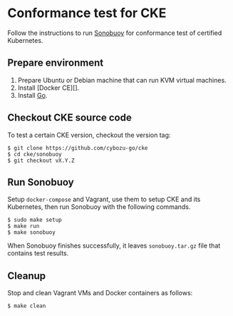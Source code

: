 Conformance test for CKE
========================

Follow the instructions to run [Sonobuoy][] for conformance test of certified Kubernetes.

## Prepare environment

1. Prepare Ubuntu or Debian machine that can run KVM virtual machines.
2. Install [Docker CE][].
3. Install [Go][].

## Checkout CKE source code

To test a certain CKE version, checkout the version tag:

```console
$ git clone https://github.com/cybozu-go/cke
$ cd cke/sonobuoy
$ git checkout vX.Y.Z
```

## Run Sonobuoy

Setup `docker-compose` and Vagrant, use them to setup CKE and its Kubernetes, then run Sonobuoy
with the following commands.

```console
$ sudo make setup
$ make run
$ make sonobuoy
```

When Sonobuoy finishes successfully, it leaves `sonobuoy.tar.gz` file that contains test results.

## Cleanup

Stop and clean Vagrant VMs and Docker containers as follows:

```console
$ make clean
```

[Sonobuoy]: https://github.com/heptio/sonobuoy
[Docker]: https://docs.docker.com/install/linux/docker-ce/ubuntu/
[Go]: https://golang.org/doc/install#install
